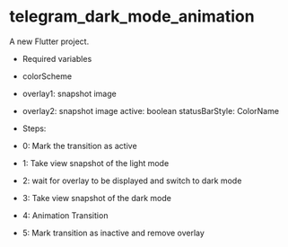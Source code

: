 # telegram_dark_mode_animation

A new Flutter project.

- Required variables
- colorScheme
- overlay1: snapshot image
- overlay2: snapshot image
active: boolean
statusBarStyle: ColorName

- Steps:
- 0: Mark the transition as active
- 1: Take view snapshot of the light mode
- 2: wait for overlay to be displayed and switch to dark mode
- 3: Take view snapshot of the dark mode 
- 4: Animation Transition
- 5: Mark transition as inactive and remove overlay
